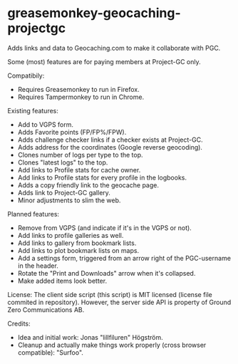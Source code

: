 greasemonkey-geocaching-projectgc
=================================

Adds links and data to Geocaching.com to make it collaborate with PGC.

Some (most) features are for paying members at Project-GC only.

Compatibily:
* Requires Greasemonkey to run in Firefox.
* Requires Tampermonkey to run in Chrome.

Existing features:
* Add to VGPS form.
* Adds Favorite points (FP/FP%/FPW).
* Adds challenge checker links if a checker exists at Project-GC.
* Adds address for the coordinates (Google reverse geocoding).
* Clones number of logs per type to the top.
* Clones "latest logs" to the top.
* Add links to Profile stats for cache owner.
* Add links to Profile stats for every profile in the logbooks.
* Adds a copy friendly link to the geocache page.
* Adds link to Project-GC gallery.
* Minor adjustments to slim the web.

Planned features:
* Remove from VGPS (and indicate if it's in the VGPS or not).
* Add links to profile galleries as well.
* Add links to gallery from bookmark lists.
* Add links to plot bookmark lists on maps.
* Add a settings form, triggered from an arrow right of the PGC-username in the header.
* Rotate the "Print and Downloads" arrow when it's collapsed.
* Make added items look better.

License:
The client side script (this script) is MIT licensed (license file commited in repository). However, the server side API is property of Ground Zero Communications AB.

Credits:
* Idea and initial work: Jonas "lillfiluren" Högström.
* Cleanup and actually make things work properly (cross browser compatible): "Surfoo".
